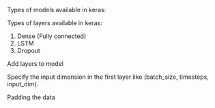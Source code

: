 Types of models available in keras:

Types of layers available in keras:
  1. Dense (Fully connected)
  2. LSTM 
  3. Dropout

Add layers to model

Specify the input dimension in the first layer like (batch_size, timesteps, input_dim).

Padding the data

